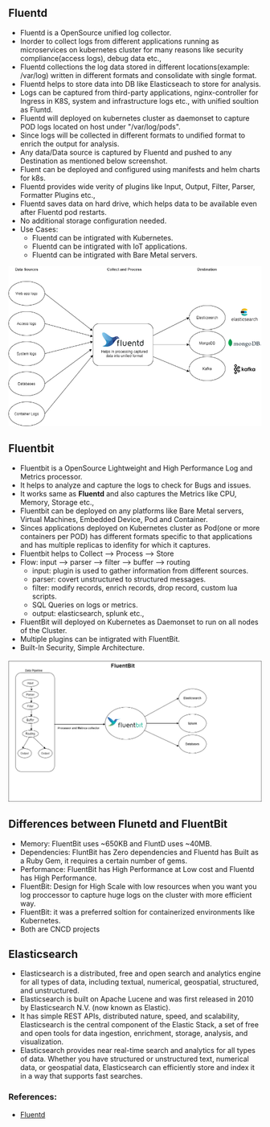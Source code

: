 ## Fluentd
- Fluentd is a OpenSource unified log collector.
- Inorder to collect logs from different applications running as microservices on kubernetes cluster for many reasons like security compliance(access logs), debug data etc.,
- Fluentd collections the log data stored in different locations(example: /var/log) written in different formats and consolidate with single format.
- Fluentd helps to store data into DB like Elasticseach to store for analysis.
- Logs can be captured from third-party applications, nginx-controller for Ingress in K8S, system and infrastructure logs etc., with unified soultion as Fluntd.
- Fluentd will deployed on kubernetes cluster as daemonset to capture POD logs located on host under "/var/log/pods".
- Since logs will be collected in different formats to undified format to enrich the output for analysis.
- Any data/Data source is captured by Fluentd and pushed to any Destination as mentioned below screenshot.
- Fluent can be deployed and configured using manifests and helm charts for k8s.
- Fluentd provides wide verity of plugins like Input, Output, Filter, Parser, Formatter Plugins etc.,
- Fluentd saves data on hard drive, which helps data to be available even after Fluentd pod restarts.
- No additional storage configuration needed.
- Use Cases:
    - Fluentd can be intigrated with Kubernetes.
    - Fluentd can be intigrated with IoT applications.
    - Fluentd can be intigrated with Bare Metal servers.

![](../../src/images/fluentd-elasticsearch.png)

## Fluentbit
- Fluentbit is a OpenSource Lightweight and High Performance Log and Metrics processor.
- It helps to analyze and capture the logs to check for Bugs and issues.
- It works same as **Fluentd** and also captures the Metrics like CPU, Memory, Storage etc.,
- Fluentbit can be deployed on any platforms like Bare Metal servers, Virtual Machines, Embedded Device, Pod and Container.
- Sinces applications deployed on Kubernetes cluster as Pod(one or more containers per POD) has different formats specific to that applications and has multiple replicas to idenfity for which it captures.
- Fluentbit helps to Collect --> Process --> Store
- Flow: input --> parser --> filter --> buffer --> routing
    - input: plugin is used to gather information from different sources.
    - parser: covert unstructured to structured messages.
    - filter: modify records, enrich records, drop record, custom lua scripts.
    - SQL Queries on logs or metrics.
    - output: elasticsearch, splunk etc.,
- FluentBit will deployed on Kubernetes as Daemonset to run on all nodes of the Cluster.
- Multiple plugins can be intigrated with FluentBit.
- Built-In Security, Simple Architecture.

![](../../src/images/fluentbit.png)

## Differences between Flunetd and FluentBit
- Memory: FluentBit uses ~650KB and FluntD uses ~40MB.
- Dependencies: FluntBit has Zero dependencies and Fluentd has Built as a Ruby Gem, it requires a certain number of gems.
- Performance: FluentBit has High Performance at Low cost and Fluentd has High Performance.
- FluentBit: Design for High Scale with low resources when you want you log proccessor to capture huge logs on the cluster with more efficient way.
- FluentBit: it was a preferred soltion for containerized environments like Kubernetes.
- Both are CNCD projects

## Elasticsearch
- Elasticsearch is a distributed, free and open search and analytics engine for all types of data, including textual, numerical, geospatial, structured, and unstructured.
- Elasticsearch is built on Apache Lucene and was first released in 2010 by Elasticsearch N.V. (now known as Elastic).
- It has simple REST APIs, distributed nature, speed, and scalability, Elasticsearch is the central component of the Elastic Stack, a set of free and open tools for data ingestion, enrichment, storage, analysis, and visualization.
- Elasticsearch provides near real-time search and analytics for all types of data. Whether you have structured or unstructured text, numerical data, or geospatial data, Elasticsearch can efficiently store and index it in a way that supports fast searches.

### References:
- [Fluentd](https://github.com/fluent/fluentd-kubernetes-daemonset)